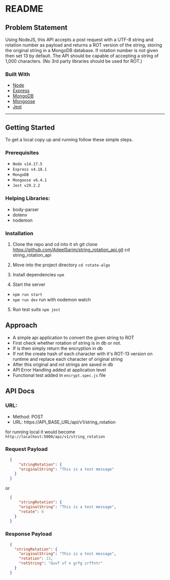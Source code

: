 # README

## Problem Statement

Using NodeJS, this API accepts a post request with a UTF-8 string and rotation number as payload and returns
a ROT version of the string, storing the original string in a MongoDB database. If rotation number is not given then set 13 by default. The API should be capable of accepting a string of 1,000 characters. (No 3rd party
libraries should be used for ROT.)
### Built With

* [Node](https://nodejs.org/en/)
* [Express](https://expressjs.com/)
* [MongoDB](https://www.mongodb.com/)
* [Mongoose](https://mongoosejs.com/)
* [Jest](https://jestjs.io/)

------------

## Getting Started

To get a local copy up and running follow these simple steps.

### Prerequisites

* `Node v14.17.5`
* `Express v4.18.1`
* `MongoDB`
* `Mongoose v6.4.1`
* `Jest v29.2.2`

### Helping Libraries:
* body-parser
* dotenv
* nodemon

### Installation

1. Clone the repo and cd into it
sh
git clone https://github.com/AdeelSarim/string_rotation_api.git
cd string_rotation_api

2. Move into the project directory
`cd rotate-algo`

3. Install dependencies
`npm`

4. Start the server
* `npm run start`
* `npm run dev` run with nodemon watch

5. Run test suits
`npm jest`

## Approach

  * A simple api application to convert the given string to ROT
  * First check whether rotation of string is in db or not.
  * If is then simply return the encryption in db
  * If not the create hash of each character with it's ROT-13 version on runtime and replace each character of original string
  * After this original and rot strings are saved in db
  * API Error Handling added at application level
  * Functional test added in `encrypt.spec.js` file

## API Docs
### URL:
  * Method: POST
  * URL: https://API_BASE_URL/api/v1/string_rotation
  
  for running local it would become `http://localhost:5000/api/v1/string_rotation`

### Request Payload
  
```json
  {
      "stringRotation": {
      "originalString": "This is a test message"
    }
  }
```
or
```json
  {
      "stringRotation": {
      "originalString": "This is a test message",
      "rotate": 6
    }
  }
```
  
### Response Payload
  
```json
  {
    "stringRotation": {
      "originalString": "This is a test message",
      "rotation": 13,
      "rotString": "Guvf vf n grfg zrffntr"
    }
  }
```
